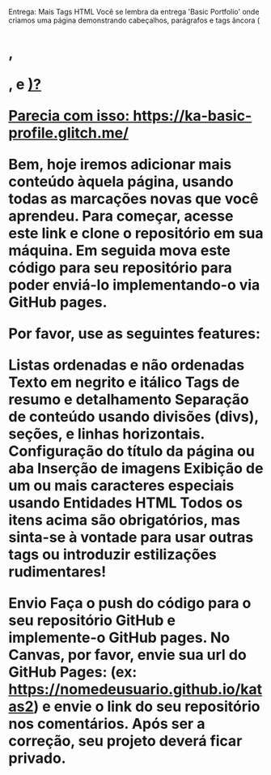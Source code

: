 Entrega: Mais Tags HTML
Você se lembra da entrega 'Basic Portfolio' onde criamos uma página demonstrando cabeçalhos, parágrafos e tags âncora ( <h1>, <p>, e <a href="...">)?

Parecia com isso: https://ka-basic-profile.glitch.me/

Bem, hoje iremos adicionar mais conteúdo àquela página, usando todas as marcações novas que você aprendeu. Para começar, acesse este link e clone o repositório em sua máquina. Em seguida mova este código para seu repositório para poder enviá-lo implementando-o via GitHub pages.

Por favor, use as seguintes features:

Listas ordenadas e não ordenadas
Texto em negrito e itálico
Tags de resumo e detalhamento
Separação de conteúdo usando divisões (divs), seções, e linhas horizontais.
Configuração do título da página ou aba
Inserção de imagens
Exibição de um ou mais caracteres especiais usando Entidades HTML
Todos os itens acima são obrigatórios, mas sinta-se à vontade para usar outras tags ou introduzir estilizações rudimentares!

Envio
Faça o push do código para o seu repositório GitHub e implemente-o GitHub pages. No Canvas, por favor, envie sua url do GitHub Pages: (ex: https://nomedeusuario.github.io/katas2) e envie o link do seu repositório nos comentários. Após ser a correção, seu projeto deverá ficar privado.
